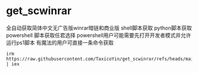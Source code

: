 # get_scwinrar
全自动获取简体中文无广告版winrar暗链和商业版
shell脚本获取 python脚本获取 powershell 脚本获取任君选择
powershell用户可能需要先打开开发者模式并允许运行ps1脚本
有魔法的用户可直接一条命令获取
```
irm https://raw.githubusercontent.com/TaxicoYin/get_scwinrar/refs/heads/main/getscwinrar.ps1 | iex
```
